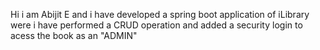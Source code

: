 Hi i am Abijit E and i have developed a spring boot application of iLibrary were i have performed a CRUD operation and added a security login to acess the book as an "ADMIN"
